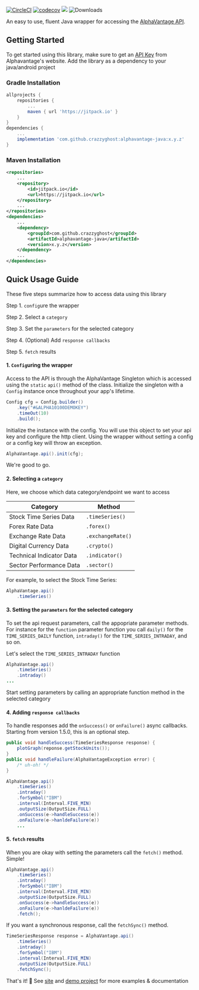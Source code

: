 [![CircleCI](https://circleci.com/gh/crazzyghost/alphavantage-java/tree/master.svg?style=shield)](https://circleci.com/gh/crazzyghost/alphavantage-java/tree/master)
[![codecov](https://codecov.io/gh/crazzyghost/alphavantage-java/branch/master/graph/badge.svg)](https://codecov.io/gh/crazzyghost/alphavantage-java)
[![](https://jitpack.io/v/crazzyghost/alphavantage-java.svg)](https://jitpack.io/#crazzyghost/alphavantage-java)
![Downloads](https://jitpack.io/v/crazzyghost/alphavantage-java/month.svg)


An easy to use, fluent Java wrapper for accessing the [AlphaVantage API](https://www.alphavantage.co/).

## Getting Started

To get started using this library, make sure to get an [API Key](https://www.alphavantage.co/support/#api-key) from Alphavantage's website. Add the library as a dependency to your java/android project

### Gradle Installation

```groovy
allprojects {
    repositories {
        ...
        maven { url 'https://jitpack.io' }
    }
}
dependencies {
    ...
    implementation 'com.github.crazzyghost:alphavantage-java:x.y.z'
}
```

### Maven Installation

```xml
<repositories>
    ...
    <repository>
        <id>jitpack.io</id>
        <url>https://jitpack.io</url>
    </repository>
    ...
</repositories>
<dependencies>
    ...
    <dependency>
        <groupId>com.github.crazzyghost</groupId>
        <artifactId>alphavantage-java</artifactId>
        <version>x.y.z</version>
    </dependency>
    ...
</dependencies>
```

## Quick Usage Guide

These five steps summarize how to access data using this library

Step 1. `config`ure the wrapper

Step 2. Select a `category`

Step 3. Set the `parameters` for the selected category

Step 4. (Optional) Add `response callbacks`

Step 5. `fetch` results

#### 1. `Config`uring the wrapper

Access to the API is through the AlphaVantage Singleton which is accessed using the `static` `api()` method of the class. Initialize the singleton with a `Config` instance once throughout your app's lifetime.

```java
Config cfg = Config.builder()
    .key("#&ALPHA10100DEMOKEY")
    .timeOut(10)
    .build();
```

Initialize the instance with the config. You will use this object to set your api key and configure the http client. Using the wrapper without setting a config or a config key will throw an exception.

```java
AlphaVantage.api().init(cfg);
```

We're good to go.

#### 2. Selecting a `category`

Here, we choose which data category/endpoint we want to access

| Category                  |   Method              |
| -------------             | ------------------    |
| Stock Time Series Data    | `.timeSeries()`       |
| Forex Rate Data           | `.forex()`            |
| Exchange Rate Data        | `.exchangeRate()`     |
| Digital Currency Data     | `.crypto()`           |
| Technical Indicator Data  | `.indicator()`        |
| Sector Performance Data   | `.sector()`           |

For example, to select the Stock Time Series:

```java
AlphaVantage.api()
    .timeSeries()
```

#### 3. Setting the `parameters` for the selected category

To set the api request parameters, call the appopriate parameter methods. For instance for the `function` parameter function you call `daily()` for the `TIME_SERIES_DAILY` function, `intraday()` for the `TIME_SERIES_INTRADAY`,  and so on.

Let's select the `TIME_SERIES_INTRADAY` function

```java
AlphaVantage.api()
    .timeSeries()
    .intraday()
...
```

Start setting parameters by calling an appropriate function method in the selected category

#### 4. Adding `response callbacks`

To handle responses add the `onSuccess()` or `onFailure()` async callbacks. Starting from version 1.5.0, this is an optional step.

```java
public void handleSuccess(TimeSeriesResponse response) {
    plotGraph(reponse.getStockUnits());
}
public void handleFailure(AlphaVantageException error) {
    /* uh-oh! */
}

AlphaVantage.api()
    .timeSeries()
    .intraday()
    .forSymbol("IBM")
    .interval(Interval.FIVE_MIN)
    .outputSize(OutputSize.FULL)
    .onSuccess(e->handleSuccess(e))
    .onFailure(e->hanldeFailure(e))
    ...
```

#### 5.  `fetch` results

When you are okay with setting the parameters call the `fetch()` method. Simple!

```java
AlphaVantage.api()
    .timeSeries()
    .intraday()
    .forSymbol("IBM")
    .interval(Interval.FIVE_MIN)
    .outputSize(OutputSize.FULL)
    .onSuccess(e->handleSuccess(e))
    .onFailure(e->hanldeFailure(e))
    .fetch();
```

If you want a synchronous response, call the `fetchSync()` method.

```java
TimeSeriesResponse response = AlphaVantage.api()
    .timeSeries()
    .intraday()
    .forSymbol("IBM")
    .interval(Interval.FIVE_MIN)
    .outputSize(OutputSize.FULL)
    .fetchSync();
```


That's it! :tada: See [site](https://crazzyghost.github.io/alphavantage-java/) and [demo project](https://github.com/crazzyghost/stockmonitor) for more examples & documentation
